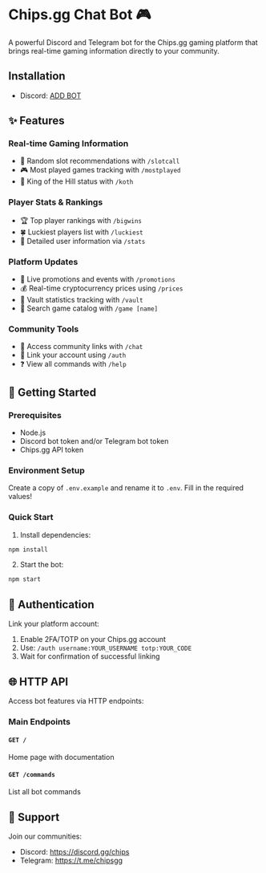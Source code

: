 
# Chips.gg Chat Bot 🎮

A powerful Discord and Telegram bot for the Chips.gg gaming platform that brings real-time gaming information directly to your community.

## Installation
- Discord: [ADD BOT](https://discord.com/oauth2/authorize?client_id=901908108136308757&permissions=0&scope=bot%20applications.commands)

## ✨ Features

### Real-time Gaming Information
- 🎲 Random slot recommendations with `/slotcall`
- 🎮 Most played games tracking with `/mostplayed`
- 👑 King of the Hill status with `/koth`

### Player Stats & Rankings
- 🏆 Top player rankings with `/bigwins`
- 🍀 Luckiest players list with `/luckiest`
- 👤 Detailed user information via `/stats`

### Platform Updates
- 🎉 Live promotions and events with `/promotions`
- 💰 Real-time cryptocurrency prices using `/prices`
- 🏦 Vault statistics tracking with `/vault`
- 🔎 Search game catalog with `/game [name]`

### Community Tools
- 💬 Access community links with `/chat`
- 🔗 Link your account using `/auth`
- ❓ View all commands with `/help`

## 🚀 Getting Started

### Prerequisites
- Node.js
- Discord bot token and/or Telegram bot token
- Chips.gg API token

### Environment Setup
Create a copy of `.env.example` and rename it to `.env`. Fill in the required values!

### Quick Start
1. Install dependencies:
```bash
npm install
```

2. Start the bot:
```bash
npm start
```

## 🔐 Authentication

Link your platform account:

1. Enable 2FA/TOTP on your Chips.gg account
2. Use: `/auth username:YOUR_USERNAME totp:YOUR_CODE`
3. Wait for confirmation of successful linking

## 🌐 HTTP API

Access bot features via HTTP endpoints:

### Main Endpoints

#### `GET /`
Home page with documentation

#### `GET /commands`
List all bot commands

## 💬 Support

Join our communities:
- Discord: https://discord.gg/chips
- Telegram: https://t.me/chipsgg
